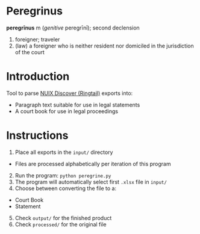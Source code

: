 # Peregrinus

**peregrīnus** m (*genitive* peregrīnī); second declension

1. foreigner; traveler
2. (law) a foreigner who is neither resident nor domiciled in the jurisdiction of the court

# Introduction 

Tool to parse [NUIX Discover (Ringtail)](https://www.ringtail.com/) exports into:
  - Paragraph text suitable for use in legal statements
  - A court book for use in legal proceedings

# Instructions

1. Place all exports in the `input/` directory
  - Files are processed alphabetically per iteration of this program
2. Run the program: `python peregrine.py`
3. The program will automatically select first `.xlsx` file in `input/`
4. Choose between converting the file to a:
  - Court Book
  - Statement
5. Check `output/` for the finished product
6. Check `processed/` for the original file
